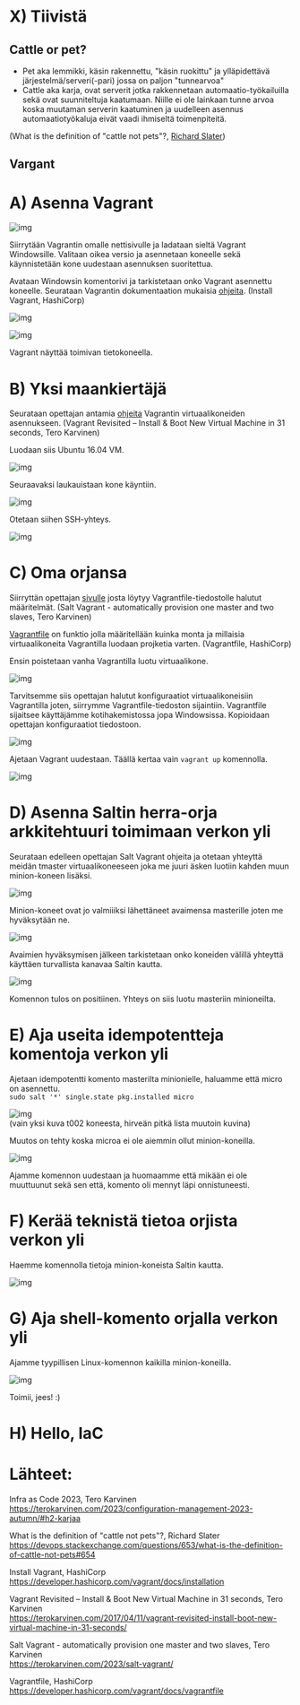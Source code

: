 # X) Tiivistä  

## Cattle or pet?  

- Pet aka lemmikki, käsin rakennettu, "käsin ruokittu" ja ylläpidettävä järjestelmä/serveri(-pari) jossa on paljon "tunnearvoa"
- Cattle aka karja, ovat serverit jotka rakkennetaan automaatio-työkailuilla sekä ovat suunniteltuja kaatumaan. Niille ei ole lainkaan tunne arvoa koska
  muutaman serverin kaatuminen ja uudelleen asennus automaatiotyökaluja eivät vaadi ihmiseltä toimenpiteitä.
  
(What is the definition of "cattle not pets"?, [Richard Slater](https://devops.stackexchange.com/questions/653/what-is-the-definition-of-cattle-not-pets#654))  

## Vargant  



# A) Asenna Vagrant  

![img](./install_vagrant.png)

Siirrytään Vagrantin omalle nettisivulle ja ladataan sieltä Vagrant Windowsille. Valitaan oikea versio ja asennetaan koneelle sekä käynnistetään kone uudestaan asennuksen suoritettua.  

Avataan Windowsin komentorivi ja tarkistetaan onko Vagrant asennettu koneelle. Seurataan Vagrantin dokumentaation mukaisia [ohjeita](https://developer.hashicorp.com/vagrant/docs/installation). (Install Vagrant, HashiCorp)  

![img](./vag_ohj.png)  

![img](./vag_toimii.png)  

Vagrant näyttää toimivan tietokoneella.

# B) Yksi maankiertäjä  

Seurataan opettajan antamia [ohjeita](https://terokarvinen.com/2017/04/11/vagrant-revisited-install-boot-new-virtual-machine-in-31-seconds/) Vagrantin virtuaalikoneiden asennukseen. (Vagrant Revisited – Install & Boot New Virtual Machine in 31 seconds, Tero Karvinen)  

Luodaan siis Ubuntu 16.04 VM.  

![img](./vag_init.png)  

Seuraavaksi laukauistaan kone käyntiin.  

![img](./vag_up.png)  

Otetaan siihen SSH-yhteys.  

![img](./vag_ssh.png)  

# C) Oma orjansa  

Siirryttän opettajan [sivulle](https://terokarvinen.com/2023/salt-vagrant/) josta löytyy Vagrantfile-tiedostolle halutut määritelmät. (Salt Vagrant - automatically provision one master and two slaves, Tero Karvinen)  

[Vagrantfile](https://developer.hashicorp.com/vagrant/docs/vagrantfile) on funktio jolla määritellään kuinka monta ja millaisia virtuaalikoneita Vagrantilla luodaan projketia varten. (Vagrantfile, HashiCorp)  

Ensin poistetaan vanha Vagrantilla luotu virtuaalikone.  

![img](./vag_dest.png)  

Tarvitsemme siis opettajan halutut konfiguraatiot virtuaalikoneisiin Vagrantilla joten, siirrymme Vagrantfile-tiedoston sijaintiin. Vagrantfile sijaitsee käyttäjämme kotihakemistossa jopa Windowsissa. Kopioidaan opettajan konfiguraatiot tiedostoon.  

![img](./vagfile.png)  

Ajetaan Vagrant uudestaan. Täällä kertaa vain ```vagrant up``` komennolla.  

![img](./vag_3.png)  


# D) Asenna Saltin herra-orja arkkitehtuuri toimimaan verkon yli  

Seurataan edelleen opettajan Salt Vagrant ohjeita ja otetaan yhteyttä meidän tmaster virtuaalikoneeseen joka me juuri äsken luotiin kahden muun minion-koneen lisäksi.

![img](./ssh_tmaster.png)  

Minion-koneet ovat jo valmiiiksi lähettäneet avaimensa masterille joten me hyväksytään ne.

![img](./salt_key.png)  

Avaimien hyväksymisen jälkeen tarkistetaan onko koneiden välillä yhteyttä käyttäen turvallista kanavaa Saltin kautta.

![img](./salt_ip.png)  

Komennon tulos on positiinen. Yhteys on siis luotu masteriin minioneilta.

# E) Aja useita idempotentteja komentoja verkon yli  

Ajetaan idempotentti komento masterilta minionielle, haluamme että micro on asennettu.  
```sudo salt '*' single.state pkg.installed micro```

![img](./t2_micro.png)  
(vain yksi kuva t002 koneesta, hirveän pitkä lista muutoin kuvina)

Muutos on tehty koska microa ei ole aiemmin ollut minion-koneilla.  

![img](./micro_uus.png)  

Ajamme komennon uudestaan ja huomaamme että mikään ei ole muuttuunut sekä sen että, komento oli mennyt läpi onnistuneesti.  

# F) Kerää teknistä tietoa orjista verkon yli  

Haemme komennolla tietoja minion-koneista Saltin kautta.  

![img](./grains.png)  

# G) Aja shell-komento orjalla verkon yli  

Ajamme tyypillisen Linux-komennon kaikilla minion-koneilla.  

![img](./salt_list.png)  

Toimii, jees! :)

# H) Hello, IaC  



# Lähteet:

Infra as Code 2023, Tero Karvinen  
https://terokarvinen.com/2023/configuration-management-2023-autumn/#h2-karjaa  

What is the definition of "cattle not pets"?, Richard Slater  
https://devops.stackexchange.com/questions/653/what-is-the-definition-of-cattle-not-pets#654  

Install Vagrant, HashiCorp  
https://developer.hashicorp.com/vagrant/docs/installation  

Vagrant Revisited – Install & Boot New Virtual Machine in 31 seconds, Tero Karvinen  
https://terokarvinen.com/2017/04/11/vagrant-revisited-install-boot-new-virtual-machine-in-31-seconds/  

Salt Vagrant - automatically provision one master and two slaves, Tero Karvinen  
https://terokarvinen.com/2023/salt-vagrant/  

Vagrantfile, HashiCorp  
https://developer.hashicorp.com/vagrant/docs/vagrantfile  
